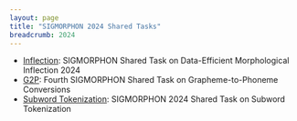 ```yaml
---
layout: page
title: "SIGMORPHON 2024 Shared Tasks"
breadcrumb: 2024
---
```


- [Inflection](https://github.com/sigmorphon/2024InflectionST): SIGMORPHON Shared Task on Data-Efficient Morphological Inflection 2024
- [G2P](https://github.com/sigmorphon/2024G2PST): Fourth SIGMORPHON Shared Task on Grapheme-to-Phoneme Conversions
- [Subword Tokenization](https://github.com/sigmorphon/2024TokenST): SIGMORPHON 2024 Shared Task on Subword Tokenization

